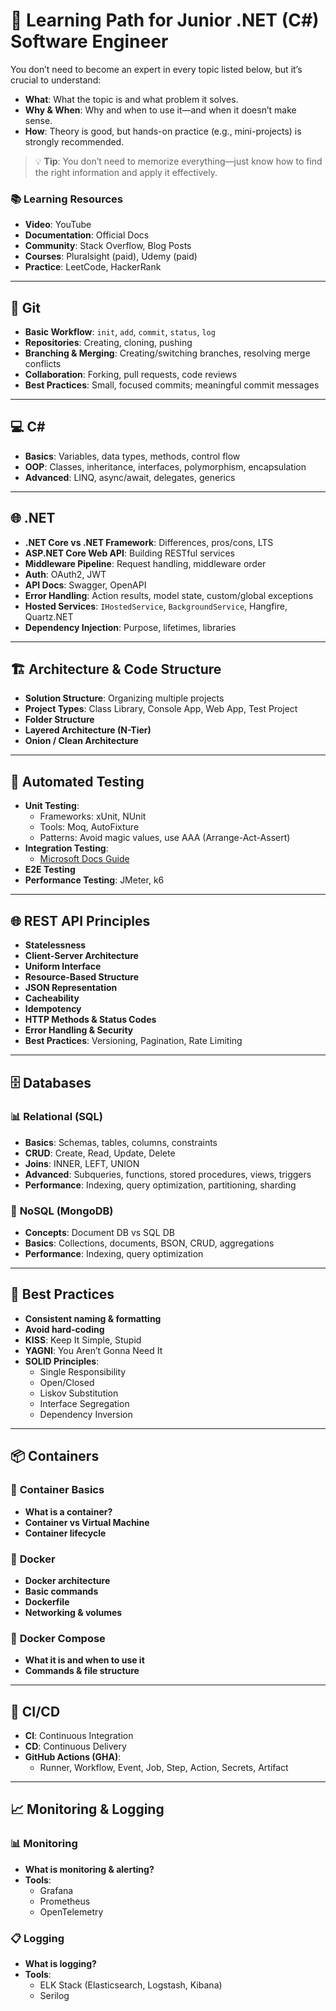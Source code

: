 # 📘 Learning Path for Junior .NET (C#) Software Engineer

You don’t need to become an expert in every topic listed below, but it’s crucial to understand:

- **What**: What the topic is and what problem it solves.
- **Why & When**: Why and when to use it—and when it doesn’t make sense.
- **How**: Theory is good, but hands-on practice (e.g., mini-projects) is strongly recommended.

> 💡 **Tip**: You don’t need to memorize everything—just know how to find the right information and apply it effectively.

### 📚 Learning Resources

- **Video**: YouTube  
- **Documentation**: Official Docs  
- **Community**: Stack Overflow, Blog Posts  
- **Courses**: Pluralsight (paid), Udemy (paid)  
- **Practice**: LeetCode, HackerRank  

---

## 🔧 **Git**

- **Basic Workflow**: `init`, `add`, `commit`, `status`, `log`
- **Repositories**: Creating, cloning, pushing
- **Branching & Merging**: Creating/switching branches, resolving merge conflicts
- **Collaboration**: Forking, pull requests, code reviews
- **Best Practices**: Small, focused commits; meaningful commit messages

---

## 💻 **C#**

- **Basics**: Variables, data types, methods, control flow
- **OOP**: Classes, inheritance, interfaces, polymorphism, encapsulation
- **Advanced**: LINQ, async/await, delegates, generics

---

## 🌐 **.NET**

- **.NET Core vs .NET Framework**: Differences, pros/cons, LTS
- **ASP.NET Core Web API**: Building RESTful services
- **Middleware Pipeline**: Request handling, middleware order
- **Auth**: OAuth2, JWT
- **API Docs**: Swagger, OpenAPI
- **Error Handling**: Action results, model state, custom/global exceptions
- **Hosted Services**: `IHostedService`, `BackgroundService`, Hangfire, Quartz.NET
- **Dependency Injection**: Purpose, lifetimes, libraries

---

## 🏗️ **Architecture & Code Structure**

- **Solution Structure**: Organizing multiple projects
- **Project Types**: Class Library, Console App, Web App, Test Project
- **Folder Structure**
- **Layered Architecture (N-Tier)**
- **Onion / Clean Architecture**

---

## 🧪 **Automated Testing**

- **Unit Testing**:
  - Frameworks: xUnit, NUnit
  - Tools: Moq, AutoFixture
  - Patterns: Avoid magic values, use AAA (Arrange-Act-Assert)
- **Integration Testing**:
  - [Microsoft Docs Guide](https://learn.microsoft.com/en-us/aspnet/core/test/integration-tests?view=aspnetcore-9.0&pivots=xunit)
- **E2E Testing**
- **Performance Testing**: JMeter, k6

---

## 🌐 **REST API Principles**

- **Statelessness**
- **Client-Server Architecture**
- **Uniform Interface**
- **Resource-Based Structure**
- **JSON Representation**
- **Cacheability**
- **Idempotency**
- **HTTP Methods & Status Codes**
- **Error Handling & Security**
- **Best Practices**: Versioning, Pagination, Rate Limiting

---

## 🗄️ **Databases**

### 📊 **Relational (SQL)**

- **Basics**: Schemas, tables, columns, constraints
- **CRUD**: Create, Read, Update, Delete
- **Joins**: INNER, LEFT, UNION
- **Advanced**: Subqueries, functions, stored procedures, views, triggers
- **Performance**: Indexing, query optimization, partitioning, sharding

### 📂 **NoSQL (MongoDB)**

- **Concepts**: Document DB vs SQL DB
- **Basics**: Collections, documents, BSON, CRUD, aggregations
- **Performance**: Indexing, query optimization

---

## 🧭 **Best Practices**

- **Consistent naming & formatting**
- **Avoid hard-coding**
- **KISS**: Keep It Simple, Stupid
- **YAGNI**: You Aren’t Gonna Need It
- **SOLID Principles**:
  - Single Responsibility
  - Open/Closed
  - Liskov Substitution
  - Interface Segregation
  - Dependency Inversion

---

## 📦 **Containers**

### 🧱 **Container Basics**

- **What is a container?**
- **Container vs Virtual Machine**
- **Container lifecycle**

### 🐳 **Docker**

- **Docker architecture**
- **Basic commands**
- **Dockerfile**
- **Networking & volumes**

### 🧩 **Docker Compose**

- **What it is and when to use it**
- **Commands & file structure**

---

## 🔁 **CI/CD**

- **CI**: Continuous Integration
- **CD**: Continuous Delivery
- **GitHub Actions (GHA)**:
  - Runner, Workflow, Event, Job, Step, Action, Secrets, Artifact

---

## 📈 **Monitoring & Logging**

### 📊 **Monitoring**

- **What is monitoring & alerting?**
- **Tools**:
  - Grafana
  - Prometheus
  - OpenTelemetry

### 📋 **Logging**

- **What is logging?**
- **Tools**:
  - ELK Stack (Elasticsearch, Logstash, Kibana)
  - Serilog
